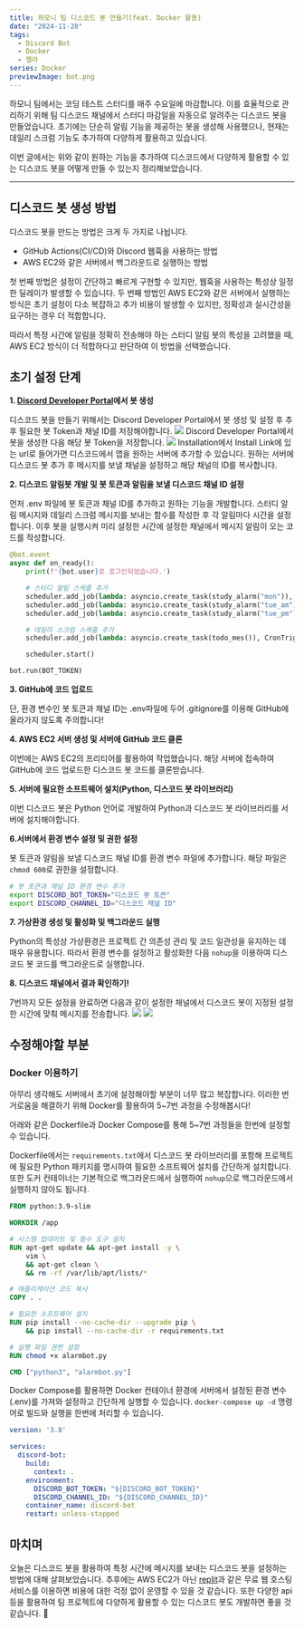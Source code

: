 ```yaml
---
title: 하모니 팀 디스코드 봇 만들기(feat. Docker 활용)
date: "2024-11-28"
tags:
  - Discord Bot
  - Docker
  - 엘라
series: Docker
previewImage: bot.png
---
```


하모니 팀에서는 코딩 테스트 스터디를 매주 수요일에 마감합니다. 이를 효율적으로 관리하기 위해 팀 디스코드 채널에서 스터디 마감일을 자동으로 알려주는 디스코드 봇을 만들었습니다.
초기에는 단순히 알림 기능을 제공하는 봇을 생성해 사용했으나, 현재는 데일리 스크럼 기능도 추가하여 다양하게 활용하고 있습니다.

이번 글에서는 위와 같이 원하는 기능을 추가하여 디스코드에서 다양하게 활용할 수 있는 디스코드 봇을 어떻게 만들 수 있는지 정리해보았습니다.

---

## 디스코드 봇 생성 방법

디스코드 봇을 만드는 방법은 크게 두 가지로 나뉩니다.

- GitHub Actions(CI/CD)와 Discord 웹훅을 사용하는 방법
- AWS EC2와 같은 서버에서 백그라운드로 실행하는 방법   

첫 번째 방법은 설정이 간단하고 빠르게 구현할 수 있지만, 웹훅을 사용하는 특성상 일정한 딜레이가 발생할 수 있습니다.
두 번째 방법인 AWS EC2와 같은 서버에서 실행하는 방식은 초기 설정이 다소 복잡하고 추가 비용이 발생할 수 있지만, 정확성과 실시간성을 요구하는 경우 더 적합합니다.

따라서 특정 시간에 알림을 정확히 전송해야 하는 스터디 알림 봇의 특성을 고려했을 때, AWS EC2 방식이 더 적합하다고 판단하여 이 방법을 선택했습니다.

## 초기 설정 단계

**1. [Discord Developer Portal](https://discord.com/developers/applications)에서 봇 생성**

디스코드 봇을 만들기 위해서는 Discord Developer Portal에서 봇 생성 및 설정 후 추후 필요한 봇 Token과 채널 ID를 저장해야합니다.
![](./bot-setting1.jpeg)
Discord Developer Portal에서 봇을 생성한 다음 해당 봇 Token을 저장합니다. 
![](./bot-setting2.jpeg)
Installation에서 Install Link에 있는 url로 들어가면 디스코드에서 앱을 원하는 서버에 추가할 수 있습니다. 원하는 서버에 디스코드 봇 추가 후 메시지를 보낼 채널을 설정하고 해당 채널의 ID를 복사합니다.

**2. 디스코드 알림봇 개발 및 봇 토큰과 알림을 보낼 디스코드 채널 ID 설정**

먼저 .env 파일에 봇 토큰과 채널 ID를 추가하고 원하는 기능을 개발합니다.
스터디 알림 메시지와 데일리 스크럼 메시지를 보내는 함수를 작성한 후 각 알림마다 시간을 설정합니다. 이후 봇을 실행시켜 미리 설정한 시간에 설정한 채널에서 메시지 알림이 오는 코드를 작성합니다.
```python
@bot.event
async def on_ready():
    print(f'{bot.user}로 로그인되었습니다.')

    # 스터디 알림 스케줄 추가
    scheduler.add_job(lambda: asyncio.create_task(study_alarm("mon")), CronTrigger(day_of_week="mon", hour=10, minute=0))
    scheduler.add_job(lambda: asyncio.create_task(study_alarm("tue_am")), CronTrigger(day_of_week="tue", hour=10, minute=0))
    scheduler.add_job(lambda: asyncio.create_task(study_alarm("tue_pm")), CronTrigger(day_of_week="tue", hour=22, minute=0))

    # 데일리 스크럼 스케줄 추가
    scheduler.add_job(lambda: asyncio.create_task(todo_mes()), CronTrigger(hour=9, minute=0))

    scheduler.start()

bot.run(BOT_TOKEN)
```

**3. GitHub에 코드 업로드**

단, 환경 변수인 봇 토큰과 채널 ID는 .env파일에 두어 .gitignore를 이용해 GitHub에 올라가지 않도록 주의합니다!

**4. AWS EC2 서버 생성 및 서버에 GitHub 코드 클론**

이번에는 AWS EC2의 프리티어를 활용하여 작업했습니다. 해당 서버에 접속하여 GitHub에 코드 업로드한 디스코드 봇 코드를 클론받습니다.

**5. 서버에 필요한 소프트웨어 설치(Python, 디스코드 봇 라이브러리)**

이번 디스코드 봇은 Python 언어로 개발하여 Python과 디스코드 봇 라이브러리를 서버에  설치해야합니다.

**6.서버에서 환경 변수 설정 및 권한 설정**

봇 토큰과 알림을 보낼 디스코드 채널 ID를 환경 변수 파일에 추가합니다. 해당 파일은 `chmod 600`로 권한을 설정합니다.

```bash
# 봇 토큰과 채널 ID 환경 변수 추가
export DISCORD_BOT_TOKEN="디스코드 봇 토큰"
export DISCORD_CHANNEL_ID="디스코드 채널 ID"
```

**7. 가상환경 생성 및 활성화 및 백그라운드 실행**

Python의 특성상 가상환경은 프로젝트 간 의존성 관리 및 코드 일관성을 유지하는 데 매우 유용합니다. 따라서 환경 변수를 설정하고 활성화한 다음 `nohup`을 이용하여 디스코드 봇 코드를 백그라운드로 실행합니다. 

**8. 디스코드 채널에서 결과 확인하기!**

7번까지 모든 설정을 완료하면 다음과 같이 설정한 채널에서 디스코드 봇이 지정된 설정한 시간에 맞춰 메시지를 전송합니다.
![](./bot-result1.jpeg)
![](./bot-result2.jpeg)


## 수정해야할 부분

### Docker 이용하기
아무리 생각해도 서버에서 초기에 설정해야할 부분이 너무 많고 복잡합니다. 이러한 번거로움을 해결하기 위해 Docker를 활용하여 5~7번 과정을 수정해봅시다! 

아래와 같은 Dockerfile과 Docker Compose를 통해 5~7번 과정들을 한번에 설정할 수 있습니다.

Dockerfile에서는 `requirements.txt`에서 디스코드 봇 라이브러리를 포함해 프로젝트에 필요한 Python 패키지를 명시하여 필요한 소프트웨어 설치를 간단하게 설치합니다. 또한 도커 컨테이너는 기본적으로 백그라운드에서 실행하여 `nohup`으로 백그라운드에서 실행하지 않아도 됩니다.

```Dockerfile
FROM python:3.9-slim

WORKDIR /app

# 시스템 업데이트 및 필수 도구 설치
RUN apt-get update && apt-get install -y \
    vim \
    && apt-get clean \
    && rm -rf /var/lib/apt/lists/*

# 애플리케이션 코드 복사
COPY . .

# 필요한 소프트웨어 설치
RUN pip install --no-cache-dir --upgrade pip \
    && pip install --no-cache-dir -r requirements.txt

# 실행 파일 권한 설정
RUN chmod +x alarmbot.py

CMD ["python3", "alarmbot.py"]
```

Docker Compose를 활용하면 Docker 컨테이너 환경에 서버에서 설정된 환경 변수(.env)를 가져와 설정하고 간단하게 실행할 수 있습니다. `docker-compose up -d` 명령어로 빌드와 실행을 한번에 처리할 수 있습니다.
```yaml
version: '3.8'

services:
  discord-bot:
    build:
      context: .
    environment:
      DISCORD_BOT_TOKEN: "${DISCORD_BOT_TOKEN}"
      DISCORD_CHANNEL_ID: "${DISCORD_CHANNEL_ID}"
    container_name: discord-bot
    restart: unless-stopped
```

## 마치며
오늘은 디스코드 봇을 활용하여 특정 시간에 메시지를 보내는 디스코드 봇을 설정하는 방법에 대해 살펴보았습니다. 추후에는 AWS EC2가 아닌 [replit](https://replit.com/)과 같은 무료 웹 호스팅 서비스를 이용하면 비용에 대한 걱정 없이 운영할 수 있을 것 같습니다. 또한 다양한 api 등을 활용하여 팀 프로젝트에 다양하게 활용할 수 있는 디스코드 봇도 개발하면 좋을 것 같습니다. 🫡